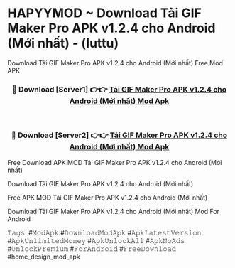 # HAPYYMOD ~ Download Tải GIF Maker Pro APK v1.2.4 cho Android (Mới nhất) - (luttu)
Download Tải GIF Maker Pro APK v1.2.4 cho Android (Mới nhất) Free Mod APK

<div align="center">
<h3>🔴 Download [Server1] 👉👉 <a href="https://apk-comot.site?title=Tải_GIF_Maker_Pro_APK_v1.2.4_cho_Android_(Mới_nhất)">Tải GIF Maker Pro APK v1.2.4 cho Android (Mới nhất) Mod Apk</a></h3><br>

<h3>🔴 Download [Server2] 👉👉 <a href="https://apk-comot.site?title=Tải_GIF_Maker_Pro_APK_v1.2.4_cho_Android_(Mới_nhất)">Tải GIF Maker Pro APK v1.2.4 cho Android (Mới nhất) Mod Apk</a></h3>
</div>


Free Download APK MOD Tải GIF Maker Pro APK v1.2.4 cho Android (Mới nhất)

Download Tải GIF Maker Pro APK v1.2.4 cho Android (Mới nhất) 

Free APK MOD Tải GIF Maker Pro APK v1.2.4 cho Android (Mới nhất) 

Download Tải GIF Maker Pro APK v1.2.4 cho Android (Mới nhất) Mod For Android

𝚃𝚊𝚐𝚜: #𝙼𝚘𝚍𝙰𝚙𝚔 #𝙳𝚘𝚠𝚗𝚕𝚘𝚊𝚍𝙼𝚘𝚍𝙰𝚙𝚔 #𝙰𝚙𝚔𝙻𝚊𝚝𝚎𝚜𝚝𝚅𝚎𝚛𝚜𝚒𝚘𝚗 #𝙰𝚙𝚔𝚄𝚗𝚕𝚒𝚖𝚒𝚝𝚎𝚍𝙼𝚘𝚗𝚎𝚢 #𝙰𝚙𝚔𝚄𝚗𝚕𝚘𝚌𝚔𝙰𝚕𝚕 #𝙰𝚙𝚔𝙽𝚘𝙰𝚍𝚜 #𝚄𝚗𝚕𝚘𝚌𝚔𝙿𝚛𝚎𝚖𝚒𝚞𝚖 #𝙵𝚘𝚛𝙰𝚗𝚍𝚛𝚘𝚒𝚍 #𝙵𝚛𝚎𝚎𝙳𝚘𝚠𝚗𝚕𝚘𝚊𝚍 #home_design_mod_apk